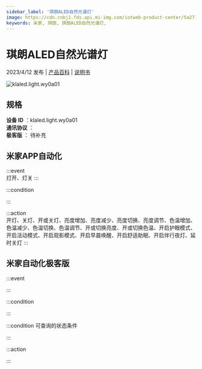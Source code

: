 ```yaml
---
sidebar_label: '琪朗ALED自然光谱灯'
image: https://cdn.cnbj1.fds.api.mi-img.com/iotweb-product-center/5a271f7966172dd6bb5e6ef853895fa5_1679648009575.png?GalaxyAccessKeyId=AKVGLQWBOVIRQ3XLEW&Expires=9223372036854775807&Signature=hv+Z8mfwM1wYLf6hF6RZiMlRhr0=
keywords: 米家, 琪朗, 琪朗ALED自然光谱灯, 
---
```

# 琪朗ALED自然光谱灯

2023/4/12 发布 | [产品百科](https://home.mi.com/webapp/content/baike/product/index.html?model=klaled.light.wy0a01/) | [说明书](https://home.mi.com/views/introduction.html?model=klaled.light.wy0a01&region=cn)

![klaled.light.wy0a01](https://cdn.cnbj1.fds.api.mi-img.com/iotweb-product-center/5a271f7966172dd6bb5e6ef853895fa5_1679648009575.png?GalaxyAccessKeyId=AKVGLQWBOVIRQ3XLEW&Expires=9223372036854775807&Signature=hv+Z8mfwM1wYLf6hF6RZiMlRhr0=)

## 规格  
> 
**设备 ID** ：klaled.light.wy0a01  
**通讯协议** ：  
**极客版**  ： 待补充 


## 米家APP自动化  

:::event  
灯开、灯关
:::

:::condition  

:::

:::action   
开灯、关灯、开或关灯、亮度增加、亮度减少、亮度切换、亮度调节、色温增加、色温减少、色温切换、色温调节、开或切换亮度、开或切换色温、开启护眼模式、开启活动模式、开启观影模式、开启早晨唤醒、开启舒适助眠、开启伴行夜灯、延时关灯
:::

## 米家自动化极客版  

:::event  

:::

:::condition  

:::

:::condition 可查询的状态条件  

:::

:::action  

:::

        
